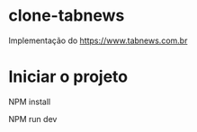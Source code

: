 # clone-tabnews

Implementação do https://www.tabnews.com.br

# Iniciar o projeto 

NPM install

NPM run dev
